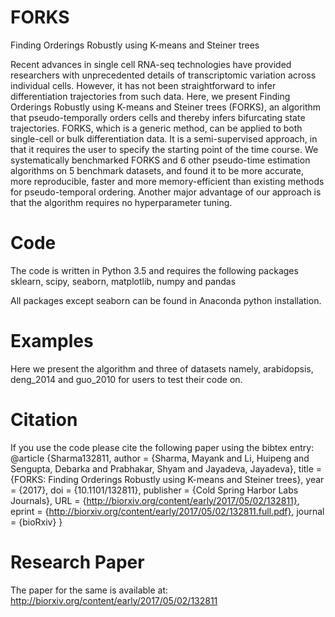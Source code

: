 # FORKS
Finding Orderings Robustly using K-means and Steiner trees

Recent advances in single cell RNA-seq technologies have provided researchers with unprecedented details of transcriptomic variation across individual cells. However, it
has not been straightforward to infer differentiation trajectories from such data. Here, we present Finding Orderings Robustly
using K-means and Steiner trees (FORKS), an algorithm that pseudo-temporally orders cells and thereby infers bifurcating state
trajectories. FORKS, which is a generic method, can be applied to both single-cell or bulk differentiation data. It is a semi-supervised approach, in that it requires
the user to specify the starting point of the time course. We systematically benchmarked FORKS and 6 other pseudo-time estimation algorithms on 5 benchmark datasets, and
found it to be more accurate, more reproducible, faster and more memory-efficient than existing methods for pseudo-temporal ordering. Another major
advantage of our approach is that the algorithm requires no hyperparameter tuning.

# Code
The code is written in Python 3.5 and requires the following packages
sklearn,
scipy,
seaborn,
matplotlib, 
numpy and 
pandas

All packages except seaborn can be found in Anaconda python installation.

# Examples
Here we present the algorithm and three of datasets namely, 
arabidopsis, deng_2014 and guo_2010 for users to test their code on.

# Citation
If you use the code please cite the following paper using the bibtex entry:
@article {Sharma132811,
	author = {Sharma, Mayank and Li, Huipeng and Sengupta, Debarka and Prabhakar, Shyam and Jayadeva, Jayadeva},
	title = {FORKS: Finding Orderings Robustly using K-means and Steiner trees},
	year = {2017},
	doi = {10.1101/132811},
	publisher = {Cold Spring Harbor Labs Journals},
	URL = {http://biorxiv.org/content/early/2017/05/02/132811},
	eprint = {http://biorxiv.org/content/early/2017/05/02/132811.full.pdf},
	journal = {bioRxiv}
}
# Research Paper
The paper for the same is available at:
http://biorxiv.org/content/early/2017/05/02/132811

